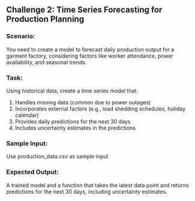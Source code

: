 ## Challenge 2: Time Series Forecasting for Production Planning

### Scenario:
You need to create a model to forecast daily production output for a garment factory, considering factors like worker attendance, power availability, and seasonal trends.

### Task:
Using historical data, create a time series model that:
1. Handles missing data (common due to power outages)
2. Incorporates external factors (e.g., load shedding schedules, holiday calendar)
3. Provides daily predictions for the next 30 days
4. Includes uncertainty estimates in the predictions

### Sample Input:
Use production_data.csv as sample input

### Expected Output:
A trained model and a function that takes the latest data point and returns predictions for the next 30 days, including uncertainty estimates.
